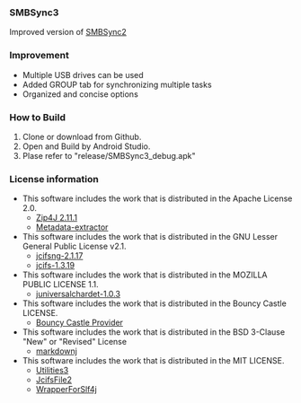 ### SMBSync3

Improved version of [SMBSync2](https://github.com/Sentaroh/SMBSync2)

### Improvement

- Multiple USB drives can be used
- Added GROUP tab for synchronizing multiple tasks
- Organized and concise options

### How to Build  
1. Clone or download from Github.
1. Open and Build by Android Studio.
1. Plase refer to "release/SMBSync3_debug.apk"

### License information
- This software includes the work that is distributed in the Apache License 2.0.
  - [Zip4J 2.11.1](https://github.com/srikanth-lingala/zip4j)
  - [Metadata-extractor](https://github.com/drewnoakes/metadata-extractor)
- This software includes the work that is distributed in the GNU Lesser General Public License v2.1.  
  - [jcifsng-2.1.17](https://github.com/AgNO3/jcifs-ng)
  - [jcifs-1.3.19](https://jcifs.samba.org/)
- This software includes the work that is distributed in the MOZILLA PUBLIC LICENSE 1.1.  
  - [juniversalchardet-1.0.3](https://code.google.com/archive/p/juniversalchardet/)  
- This software includes the work that is distributed in the Bouncy Castle LICENSE.
  - [Bouncy Castle Provider](https://mvnrepository.com/artifact/org.bouncycastle/bcprov-jdk15on/1.69)
- This software includes the work that is distributed in the BSD 3-Clause "New" or "Revised" License
  - [markdownj](https://github.com/myabc/markdownj)
- This software includes the work that is distributed in the MIT LICENSE.
  - [Utilities3](https://github.com/Sentaroh/Utilities3)
  - [JcifsFile2](https://github.com/Sentaroh/JcifsFile2)
  - [WrapperForSlf4j](https://github.com/Sentaroh/WrapperForSlf4j)